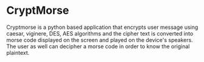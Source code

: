 # CryptMorse
Cryptmorse is a python based application that encrypts user message using caesar, viginere, DES, AES algorithms and the cipher text is converted into morse code displayed on the screen and played on the device's speakers. The user as well can decipher a morse code in order to know the original plaintext.
